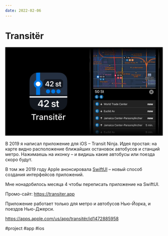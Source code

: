 ```yaml
---
date: 2022-02-06
---
```


# Transitër

![Transitër promo](transiter.png)

В 2019 я написал приложение для iOS – Transit Ninja.
Идея простая: на карте видно расположение ближайших остановок автобусов и станций метро.
Нажимаешь на иконку – и видишь какие автобусы или поезда скоро будут.

В том же 2019 году Apple анонсировала [SwiftUI](https://developer.apple.com/xcode/swiftui/)
– новый способ создания интерфейсов приложений.

Мне нонадобилось месяца 4 чтобы переписать приложение на SwiftUI.

Промо-сайт: https://transiter.app

Приложение работает только для метро и автобусов Нью-Йорка, и поездов Нью-Джерси.

https://apps.apple.com/us/app/transitër/id1472885958

#project #app #ios
